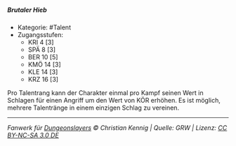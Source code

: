 <!---
Dies ist ein Fanwerk für DUNGEONSLAYERS © von Christian Kennig

Quellen:      [Dungeonslayers Grundregelwerk](https://dungeonslayers.net/download/Dungeonslayers4.pdf)
              [Talentbeschreibungen](https://www.f-space.de/ds4/tools-talentcards.html)
License:      [CC-BY-NC-SA 4.0](https://creativecommons.org/licenses/by-nc-sa/4.0/deed.de)
Richtlinien:  [Fanwerkrichtlinien](https://www.dungeonslayers.net/fanwerk-richtlinien/)
Autor:        Zauberlehrling
-->

##### Brutaler Hieb

- Kategorie: #Talent
- Zugangsstufen:
  - KRI 4 [3]
  - SPÄ 8 [3]
  - BER 10 [5]
  - KMÖ 14 [3]
  - KLE 14 [3]
  - KRZ 16 [3]

Pro Talentrang kann der Charakter einmal pro Kampf seinen Wert in Schlagen für einen Angriff um den Wert von KÖR erhöhen. Es ist möglich, mehrere Talentränge in einem einzigen Schlag zu vereinen.

---

_Fanwerk für [Dungeonslayers](https://www.dungeonslayers.net/) © Christian Kennig | Quelle: GRW | Lizenz: [CC BY-NC-SA 3.0 DE](https://creativecommons.org/licenses/by-nc-sa/3.0/de/)_
